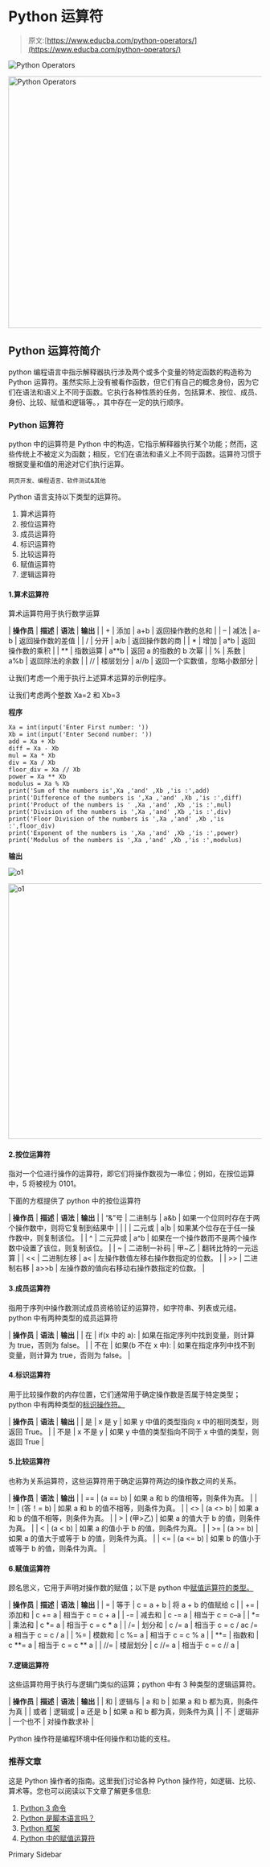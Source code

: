 # Python 运算符

> 原文:[https://www.educba.com/python-operators/](https://www.educba.com/python-operators/)

![Python Operators](../Images/e67b7ff7713469af4e741d80a4227fe1.png)

<noscript><img class="alignnone size-full wp-image-326578" src="../Images/e67b7ff7713469af4e741d80a4227fe1.png" alt="Python Operators" width="900" height="500" data-original-src="https://cdn.educba.com/academy/wp-content/uploads/2019/03/Python-Operators.jpg"/></noscript>

## Python 运算符简介

python 编程语言中指示解释器执行涉及两个或多个变量的特定函数的构造称为 Python 运算符。虽然实际上没有被看作函数，但它们有自己的概念身份，因为它们在语法和语义上不同于函数。它执行各种性质的任务，包括算术、按位、成员、身份、比较、赋值和逻辑等。，其中存在一定的执行顺序。

### Python 运算符

python 中的运算符是 Python 中的构造，它指示解释器执行某个功能；然而，这些传统上不被定义为函数；相反，它们在语法和语义上不同于函数。运算符习惯于根据变量和值的用途对它们执行运算。

<small>网页开发、编程语言、软件测试&其他</small>

Python 语言支持以下类型的运算符。

1.  算术运算符
2.  按位运算符
3.  成员运算符
4.  标识运算符
5.  比较运算符
6.  赋值运算符
7.  逻辑运算符

#### 1.算术运算符

算术运算符用于执行数学运算

| **操作员** | **描述** | **语法** | **输出** |
| + | 添加 | a+b | 返回操作数的总和 |
| – | 减法 | a-b | 返回操作数的差值 |
| / | 分开 | a/b | 返回操作数的商 |
| * | 增加 | a*b | 返回操作数的乘积 |
| ** | 指数运算 | a**b | 返回 a 的指数的 b 次幂 |
| % | 系数 | a%b | 返回除法的余数 |
| // | 楼层划分 | a//b | 返回一个实数值，忽略小数部分 |

让我们考虑一个用于执行上述算术运算的示例程序。

让我们考虑两个整数 Xa=2 和 Xb=3

**程序**

```
Xa = int(input('Enter First number: '))
Xb = int(input('Enter Second number: '))
add = Xa + Xb
diff = Xa - Xb
mul = Xa * Xb
div = Xa / Xb
floor_div = Xa // Xb
power = Xa ** Xb
modulus = Xa % Xb
print('Sum of the numbers is',Xa ,'and' ,Xb ,'is :',add)
print('Difference of the numbers is ',Xa ,'and' ,Xb ,'is :',diff)
print('Product of the numbers is ' ,Xa ,'and' ,Xb ,'is :',mul)
print('Division of the numbers is ',Xa ,'and' ,Xb ,'is :',div)
print('Floor Division of the numbers is ',Xa ,'and' ,Xb ,'is :',floor_div)
print('Exponent of the numbers is ',Xa ,'and' ,Xb ,'is :',power)
print('Modulus of the numbers is ',Xa ,'and' ,Xb ,'is :',modulus)
```

**输出**

![o1](../Images/5fe5a2ff4d32f8a1d540f4d69de2a373.png)

<noscript><img class="alignnone size-full wp-image-142459" src="../Images/5fe5a2ff4d32f8a1d540f4d69de2a373.png" alt="o1" width="961" height="508" srcset="https://cdn.educba.com/academy/wp-content/uploads/2019/02/o1.png 961w, https://cdn.educba.com/academy/wp-content/uploads/2019/02/o1-300x159.png 300w, https://cdn.educba.com/academy/wp-content/uploads/2019/02/o1-768x406.png 768w" sizes="(max-width: 961px) 100vw, 961px" data-original-src="https://cdn.educba.com/academy/wp-content/uploads/2019/02/o1.png"/></noscript>

#### 2.按位运算符

指对一个位进行操作的运算符，即它们将操作数视为一串位；例如，在按位运算中，5 将被视为 0101。

下面的方框提供了 python 中的按位运算符

| **操作员** | **描述** | **语法** | **输出** |
| “&”号 | 二进制与 | a&b | 如果一个位同时存在于两个操作数中，则将它复制到结果中 |
| &#124; | 二元或 | a&#124;b | 如果某个位存在于任一操作数中，则复制该位。 |
| ^ | 二元异或 | a^b | 如果在一个操作数而不是两个操作数中设置了该位，则复制该位。 |
| ~ | 二进制一补码 | 甲~乙 | 翻转比特的一元运算 |
| << | 二进制左移 | a< | 左操作数值左移右操作数指定的位数。 |
| >> | 二进制右移 | a>>b | 左操作数的值向右移动右操作数指定的位数。 |

#### 3.成员运算符

指用于序列中操作数测试成员资格验证的运算符，如字符串、列表或元组。python 中有两种类型的成员运算符

| **操作员** | **语法** | **输出** |
| 在 | if(x 中的 a): | 如果在指定序列中找到变量，则计算为 true，否则为 false。 |
| 不在 | 如果(b 不在 x 中): | 如果在指定序列中找不到变量，则计算为 true，否则为 false。 |

#### 4.标识运算符

用于比较操作数的内存位置，它们通常用于确定操作数是否属于特定类型；python 中有两种类型的[标识操作符。](https://www.educba.com/identity-operators-in-python/)

| **操作员** | **语法** | **输出** |
| 是 | x 是 y | 如果 y 中值的类型指向 x 中的相同类型，则返回 True。 |
| 不是 | x 不是 y | 如果 y 中值的类型指向不同于 x 中值的类型，则返回 True |

#### 5.比较运算符

也称为关系运算符，这些运算符用于确定运算符两边的操作数之间的关系。

| **操作员** | **语法** | **输出** |
| == | (a == b) | 如果 a 和 b 的值相等，则条件为真。 |
| != | (答！= b) | 如果 a 和 b 的值不相等，则条件为真。 |
| <> | (a <> b) | 如果 a 和 b 的值不相等，则条件为真。 |
| > | (甲>乙) | 如果 a 的值大于 b 的值，则条件为真。 |
| < | (a < b) | 如果 a 的值小于 b 的值，则条件为真。 |
| >= | (a >= b) | 如果 a 的值大于或等于 b 的值，则条件为真。 |
| <= | (a <= b) | 如果 b 的值小于或等于 b 的值，则条件为真。 |

#### 6.赋值运算符

顾名思义，它用于声明对操作数的赋值；以下是 python 中[赋值运算符的类型。](https://www.educba.com/assignment-operators-in-python/)

| **操作员** | **描述** | **语法** | **输出** |
| = | 等于 | c = a + b | 将 a + b 的值赋给 c |
| += | 添加和 | c += a | 相当于 c = c + a |
| -= | 减去和 | c -= a | 相当于 c = c–a |
| *= | 乘法和 | c *= a | 相当于 c = c * a |
| /= | 划分和 | c /= a | 相当于 c = c / ac /= a 相当于 c = c / a |
| %= | 模数和 | c %= a | 相当于 c = c % a |
| **= | 指数和 | c **= a | 相当于 c = c ** a |
| //= | 楼层划分 | c //= a | 相当于 c = c // a |

#### 7.逻辑运算符

这些运算符用于执行与逻辑门类似的运算；python 中有 3 种类型的逻辑运算符。

| **操作员** | **描述** | **语法** | **输出** |
| 和 | 逻辑与 | a 和 b | 如果 a 和 b 都为真，则条件为真 |
| 或者 | 逻辑或 | a 还是 b | 如果 a 和 b 都为真，则条件为真 |
| 不 | 逻辑非 | 一个也不 | 对操作数求补 |

Python 操作符是编程环境中任何操作和功能的支柱。

### 推荐文章

这是 Python 操作者的指南。这里我们讨论各种 Python 操作符，如逻辑、比较、算术等。您也可以阅读以下文章了解更多信息:

1.  [Python 3 命令](https://www.educba.com/python-3-commands/)
2.  [Python 是脚本语言吗？](https://www.educba.com/python-scripting-language/)
3.  [Python 框架](https://www.educba.com/python-frameworks/)
4.  [Python 中的赋值运算符](https://www.educba.com/assignment-operators-in-python/)

<footer class="entry-footer">

<aside class="sidebar sidebar-primary widget-area" role="complementary" aria-label="Primary Sidebar">Primary Sidebar</aside>

</footer>